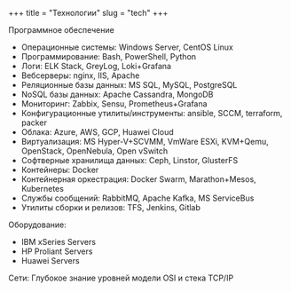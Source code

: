 +++
title = "Технологии"
slug = "tech"
+++

Программное обеспечение

* Операционные системы: Windows Server, CentOS Linux
* Программирование: Bash, PowerShell, Python
* Логи: ELK Stack, GreyLog, Loki+Grafana
* Вебсерверы: nginx, IIS, Apache
* Реляционные базы данных: MS SQL, MySQL, PostgreSQL
* NoSQL базы данных: Apache Cassandra, MongoDB
* Мониторинг: Zabbix, Sensu, Prometheus+Grafana
* Конфигурационные утилиты/инструменты: ansible, SCCM, terraform, packer
* Облака: Azure, AWS, GCP, Huawei Cloud
* Виртуализация: MS Hyper-V+SCVMM, VmWare ESXi, KVM+Qemu, OpenStack, OpenNebula, Open vSwitch
* Софтверные хранилища данных: Ceph, Linstor, GlusterFS
* Контейнеры: Docker
* Контейнерная оркестрация: Docker Swarm, Marathon+Mesos, Kubernetes
* Службы сообщений: RabbitMQ, Apache Kafka, MS ServiceBus
* Утилиты сборки и релизов: TFS, Jenkins, Gitlab

Оборудование:

* IBM xSeries Servers
* HP Proliant Servers
* Huawei Servers

Сети:
Глубокое знание уровней модели OSI и стека TCP/IP
